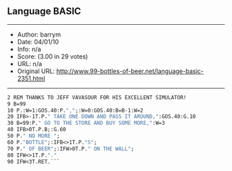 
## Language BASIC ##
---
- Author: barrym
- Date: 04/01/10
- Info: n/a
- Score:  (3.00 in 29 votes)
- URL: n/a
- Original URL: http://www.99-bottles-of-beer.net/language-basic-2351.html
---

```1 REM BEER SONG FOR TRS-80 LEVEL 1 BASIC BY BARRYM 2010-03-31
2 REM THANKS TO JEFF VAVASOUR FOR HIS EXCELLENT SIMULATOR!
9 B=99
10 P.:W=1:GOS.40:P.",";:W=0:GOS.40:B=B-1:W=2
20 IFB>-1T.P." TAKE ONE DOWN AND PASS IT AROUND,":GOS.40:G.10
30 B=99:P." GO TO THE STORE AND BUY SOME MORE,":W=3
40 IFB>0T.P.B;:G.60
50 P." NO MORE ";
60 P."BOTTLE";:IFB<>1T.P."S";
70 P." OF BEER";:IFW>0T.P." ON THE WALL";
80 IFW<>1T.P."."
90 IFW<3T.RET.```